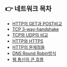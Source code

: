 ## 👉 네트워크 목차

- [HTTP의 GET과 POST비교]()
- [TCP 3-way-handshake](https://github.com/corrvax/ComputerScienceStudy/blob/main/network/TCP%203-way%20Handshake.md)
- [TCP와 UDP의 비교]()
- [HTTP와 HTTPS]()
- [HTTP의 문제점들]()
- [DNS Round Robin방식]()
- [웹 통신의 큰 흐름](https://github.com/corrvax/ComputerScienceStudy/blob/main/network/%EC%9B%B9%20%ED%86%B5%EC%8B%A0%EC%9D%98%20%ED%81%B0%20%ED%9D%90%EB%A6%84.md)
